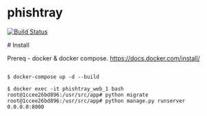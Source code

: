 # phishtray

[![Build Status](https://travis-ci.com/cybsafe/phishtray.svg?branch=master)](https://travis-ci.com/cybsafe/phishtray)

# Install

Prereq - docker & docker compose. https://docs.docker.com/install/

```

$ docker-compose up -d --build

$ docker exec -it phishtray_web_1 bash
root@1ccee26bd896:/usr/src/app# python migrate
root@1ccee26bd896:/usr/src/app# python manage.py runserver 0.0.0.0:8000


```
